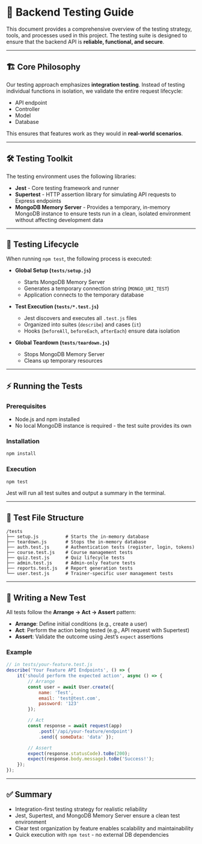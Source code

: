 # 🧩 Backend Testing Guide

This document provides a comprehensive overview of the testing strategy, tools, and processes used in this project. The testing suite is designed to ensure that the backend API is **reliable, functional, and secure**.

---

## 🏗 Core Philosophy

Our testing approach emphasizes **integration testing**.
Instead of testing individual functions in isolation, we validate the entire request lifecycle:

* API endpoint
* Controller
* Model
* Database

This ensures that features work as they would in **real-world scenarios**.

---

## 🛠 Testing Toolkit

The testing environment uses the following libraries:

* **Jest** - Core testing framework and runner
* **Supertest** - HTTP assertion library for simulating API requests to Express endpoints
* **MongoDB Memory Server** - Provides a temporary, in-memory MongoDB instance to ensure tests run in a clean, isolated environment without affecting development data

---

## 🔄 Testing Lifecycle

When running `npm test`, the following process is executed:

* **Global Setup (`tests/setup.js`)**

   * Starts MongoDB Memory Server
   * Generates a temporary connection string (`MONGO_URI_TEST`)
   * Application connects to the temporary database

* **Test Execution (`tests/*.test.js`)**

   * Jest discovers and executes all `.test.js` files
   * Organized into suites (`describe`) and cases (`it`)
   * Hooks (`beforeAll`, `beforeEach`, `afterEach`) ensure data isolation

* **Global Teardown (`tests/teardown.js`)**

   * Stops MongoDB Memory Server
   * Cleans up temporary resources

---

## ⚡ Running the Tests

### Prerequisites

* Node.js and npm installed
* No local MongoDB instance is required - the test suite provides its own

### Installation

```bash
npm install
```

### Execution

```bash
npm test
```

Jest will run all test suites and output a summary in the terminal.

---

## 📂 Test File Structure

```
/tests
├── setup.js          # Starts the in-memory database
├── teardown.js       # Stops the in-memory database
├── auth.test.js      # Authentication tests (register, login, tokens)
├── course.test.js    # Course management tests
├── quiz.test.js      # Quiz lifecycle tests
├── admin.test.js     # Admin-only feature tests
├── reports.test.js   # Report generation tests
└── user.test.js      # Trainer-specific user management tests
```

---

## 📝 Writing a New Test

All tests follow the **Arrange → Act → Assert** pattern:

* **Arrange**: Define initial conditions (e.g., create a user)
* **Act**: Perform the action being tested (e.g., API request with Supertest)
* **Assert**: Validate the outcome using Jest’s `expect` assertions

### Example

```js
// in tests/your-feature.test.js
describe('Your Feature API Endpoints', () => {
    it('should perform the expected action', async () => {
        // Arrange
        const user = await User.create({
            name: 'Test',
            email: 'test@test.com',
            password: '123'
        });

        // Act
        const response = await request(app)
            .post('/api/your-feature/endpoint')
            .send({ someData: 'data' });

        // Assert
        expect(response.statusCode).toBe(200);
        expect(response.body.message).toBe('Success!');
    });
});
```

---

## ✅ Summary

* Integration-first testing strategy for realistic reliability
* Jest, Supertest, and MongoDB Memory Server ensure a clean test environment
* Clear test organization by feature enables scalability and maintainability
* Quick execution with `npm test` - no external DB dependencies
